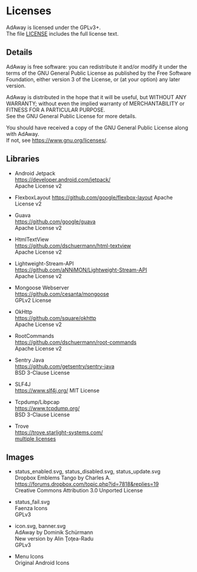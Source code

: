 # Licenses
AdAway is licensed under the GPLv3+.  
The file [LICENSE](LICENSE) includes the full license text.

## Details
AdAway is free software: you can redistribute it and/or modify it under the terms of the GNU General Public License as published by the Free Software Foundation, either version 3 of the License, or (at your option) any later version.

AdAway is distributed in the hope that it will be useful, but WITHOUT ANY WARRANTY; without even the implied warranty of MERCHANTABILITY or FITNESS FOR A PARTICULAR PURPOSE.  
See the GNU General Public License for more details.

You should have received a copy of the GNU General Public License along with AdAway.  
If not, see <https://www.gnu.org/licenses/>.

## Libraries

* Android Jetpack  
  https://developer.android.com/jetpack/  
  Apache License v2

* FlexboxLayout
  https://github.com/google/flexbox-layout
  Apache License v2

* Guava  
  https://github.com/google/guava  
  Apache License v2

* HtmlTextView  
  https://github.com/dschuermann/html-textview  
  Apache License v2

* Lightweight-Stream-API  
  https://github.com/aNNiMON/Lightweight-Stream-API  
  Apache License v2

* Mongoose Webserver  
  https://github.com/cesanta/mongoose  
  GPLv2 License

* OkHttp  
  https://github.com/square/okhttp  
  Apache License v2

* RootCommands  
  https://github.com/dschuermann/root-commands  
  Apache License v2

* Sentry Java  
  https://github.com/getsentry/sentry-java  
  BSD 3-Clause License

* SLF4J  
  https://www.slf4j.org/
  MIT License

* Tcpdump/Libpcap  
  https://www.tcpdump.org/  
  BSD 3-Clause License

* Trove  
  https://trove.starlight-systems.com/  
  [multiple licenses](https://trove.starlight-systems.com/license)


## Images
* status_enabled.svg, status_disabled.svg, status_update.svg  
  Dropbox Emblems Tango by Charles A.  
  https://forums.dropbox.com/topic.php?id=7818&replies=19  
  Creative Commons Attribution 3.0 Unported License

* status_fail.svg  
  Faenza Icons  
  GPLv3

* icon.svg, banner.svg  
  AdAway by Dominik Schürmann  
  New version by Alin Ţoţea-Radu  
  GPLv3

* Menu Icons  
  Original Android Icons
